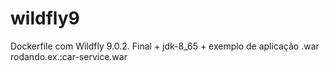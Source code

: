 # wildfly9
Dockerfile com Wildfly 9.0.2. Final + jdk-8_65 + exemplo de aplicação .war rodando.ex.:car-service.war
